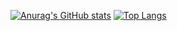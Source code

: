 
[![Anurag's GitHub stats](https://readme-stats-nine-eta.vercel.app/api?username=GabrielMSilva04&show_icons=true)](https://github.com/anuraghazra/github-readme-stats)
[![Top Langs](https://readme-stats-nine-eta.vercel.app/api/top-langs/?username=GabrielMSilva04)](https://github.com/anuraghazra/github-readme-stats)
<!--
**GabrielMSilva04/GabrielMSilva04** is a ✨ _special_ ✨ repository because its `README.md` (this file) appears on your GitHub profile.

Here are some ideas to get you started:

- 🔭 I’m currently working on ...
- 🌱 I’m currently learning ...
- 👯 I’m looking to collaborate on ...
- 🤔 I’m looking for help with ...
- 💬 Ask me about ...
- 📫 How to reach me: ...
- 😄 Pronouns: ...
- ⚡ Fun fact: ...
-->
